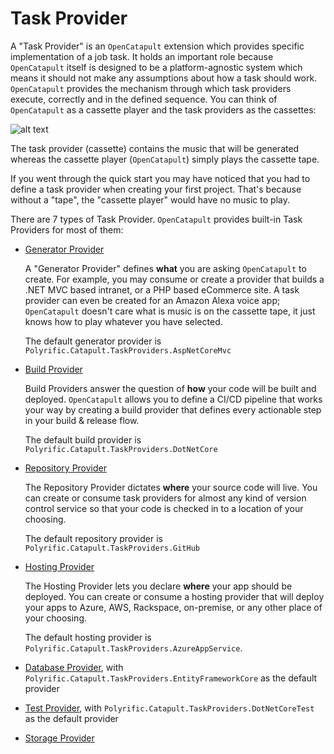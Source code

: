 # Task Provider

A "Task Provider" is an `OpenCatapult` extension which provides specific implementation of a job task. It holds an important role because  `OpenCatapult` itself is designed to be a platform-agnostic system which means it should not make any assumptions about how a task should work. `OpenCatapult` provides the mechanism through which task providers execute, correctly and in the defined sequence. You can think of `OpenCatapult` as a cassette player and the task providers as the cassettes: 

![alt text](https://opencatapult.net/img/CatapultCassette.jpg "OpenCatapult & Task Providers")

The task provider (cassette) contains the music that will be generated whereas the cassette player (`OpenCatapult`) simply plays the cassette tape. 

If you went through the quick start you may have noticed that you had to define a task provider when creating your first project. That's because without a "tape", the "cassette player" would have no music to play.

There are 7 types of Task Provider. `OpenCatapult` provides built-in Task Providers for most of them:

- [Generator Provider](generator-provider.md)

  A "Generator Provider" defines **what** you are asking `OpenCatapult` to create. For example, you may consume or create a provider that builds a .NET MVC based intranet, or a PHP based eCommerce site. A task provider can even be created for an Amazon Alexa voice app; `OpenCatapult` doesn't care what is music is on the cassette tape, it just knows how to play whatever you have selected. 
  
  The default generator provider is `Polyrific.Catapult.TaskProviders.AspNetCoreMvc`

- [Build Provider](build-provider.md)

  Build Providers answer the question of **how** your code will be built and deployed. `OpenCatapult` allows you to define a CI/CD pipeline that works your way by creating a build provider that defines every actionable step in your build & release flow.

  The default build provider is `Polyrific.Catapult.TaskProviders.DotNetCore`

- [Repository Provider](repository-provider.md)

  The Repository Provider dictates **where** your source code will live. You can create or consume task providers for almost any kind of version control service so that your code is checked in to a location of your choosing. 

  The default repository provider is `Polyrific.Catapult.TaskProviders.GitHub`

- [Hosting Provider](hosting-provider.md)

  The Hosting Provider lets you declare **where** your app should be deployed. You can create or consume a hosting provider that will deploy your apps to Azure, AWS, Rackspace, on-premise, or any other place of your choosing.

  The default hosting provider is `Polyrific.Catapult.TaskProviders.AzureAppService`.

- [Database Provider](database-provider.md), with `Polyrific.Catapult.TaskProviders.EntityFrameworkCore` as the default provider
- [Test Provider](test-provider.md), with `Polyrific.Catapult.TaskProviders.DotNetCoreTest` as the default provider
- [Storage Provider](storage-provider.md)

